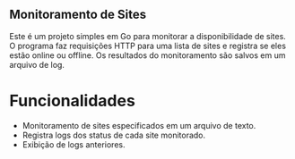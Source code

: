 ## Monitoramento de Sites
Este é um projeto simples em Go para monitorar a disponibilidade de sites. O programa faz requisições HTTP para uma lista de sites e registra se eles estão online ou offline. Os resultados do monitoramento são salvos em um arquivo de log.

# Funcionalidades
* Monitoramento de sites especificados em um arquivo de texto.
* Registra logs dos status de cada site monitorado.
* Exibição de logs anteriores.
